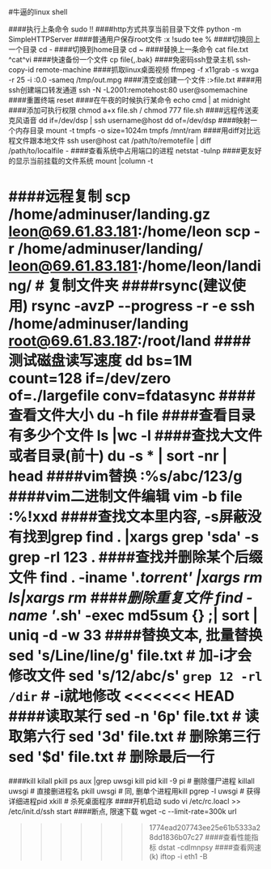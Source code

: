 #牛逼的linux shell

####执行上条命令
	sudo !!
####http方式共享当前目录下文件
	python -m SimpleHTTPServer
####普通用户保存root文件
	:x !sudo tee %
####切换回上一个目录
	cd -
####切换到home目录
	cd ~
####替换上一条命令
	cat file.txt
	^cat^vi
####快速备份一个文件
	cp file{,.bak}
####免密码ssh登录主机
	ssh-copy-id remote-machine
####抓取linux桌面视频
	ffmpeg -f x11grab -s wxga -r 25 -i :0.0 -sameq /tmp/out.mpg
####清空或创建一个文件
	:>file.txt
####用ssh创建端口转发通道
	ssh -N -L2001:remotehost:80 user@somemachine
####重置终端
	reset
####在午夜的时候执行某命令
	echo cmd | at midnight
####添加可执行权限
    chmod a+x file.sh / chmod 777 file.sh
####远程传送麦克风语音
    dd if=/dev/dsp | ssh username@host dd of=/dev/dsp
####映射一个内存目录
    mount -t tmpfs -o size=1024m tmpfs /mnt/ram
####用diff对比远程文件跟本地文件
    ssh user@host cat /path/to/remotefile | diff /path/to/localfile -
####查看系统中占用端口的进程
    netstat -tulnp
####更友好的显示当前挂载的文件系统
    mount |column -t

####远程复制
    scp /home/adminuser/landing.gz leon@69.61.83.181:/home/leon
    scp -r /home/adminuser/landing/ leon@69.61.83.181:/home/leon/landing/ # 复制文件夹
####rsync(建议使用)
    rsync -avzP --progress  -r -e ssh /home/adminuser/landing root@69.61.83.187:/root/land
####测试磁盘读写速度
    dd bs=1M count=128 if=/dev/zero of=./largefile conv=fdatasync
####查看文件大小
    du -h file
####查看目录有多少个文件
    ls |wc -l
####查找大文件或者目录(前十)
    du -s * | sort -nr | head
####vim替换
    :%s/abc/123/g
####vim二进制文件编辑
    vim -b file
    :%!xxd
####查找文本里内容, -s屏蔽没有找到grep
    find . |xargs grep 'sda' -s
    grep -rl 123 .
####查找并删除某个后缀文件
    find . -iname '*.torrent' |xargs rm
    ls|xargs rm
####删除重复文件
    find -name '*.sh' -exec md5sum {} \;| sort | uniq -d -w 33
####替换文本, 批量替换
    sed 's/Line/line/g' file.txt # 加-i才会修改文件
    sed 's/12/abc/s' `grep 12 -rl /dir` # -i就地修改
<<<<<<< HEAD
####读取某行
    sed -n '6p' file.txt # 读取第六行
    sed '3d' file.txt # 删除第三行
    sed '$d' file.txt # 删除最后一行
=======
####kill kilall pkill
    ps aux |grep uwsgi
    kill pid
    kill -9 pi # 删除僵尸进程
    killall uwsgi # 直接删进程名
    pkill uwsgi # 同, 删单个进程用kill
    pgrep -l uwsgi # 获得详细进程pid
    xkill # 杀死桌面程序
####开机启动
    sudo vi /etc/rc.loacl >> /etc/init.d/ssh start
####断点, 限速下载
    wget -c --limit-rate=300k url
>>>>>>> 1774ead207743ee25e61b5333a28dd1836b07c27
####查看性能指标
    dstat -cdlmnpsy
####查看网速(k)
    iftop -i eth1 -B
